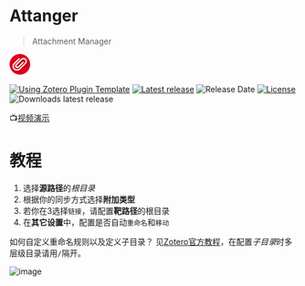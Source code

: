 # Attanger

> Attachment Manager

<img src="addon/chrome/content/icons/favicon.png" width="36px" height="36px">

[![Using Zotero Plugin Template](https://img.shields.io/badge/Using-Zotero%20Plugin%20Template-blue?style=flat-round&logo=github)](https://github.com/windingwind/zotero-plugin-template)
[![Latest release](https://img.shields.io/github/v/release/MuiseDestiny/zotero-attanger)](https://github.com/MuiseDestiny/zotero-attanger/releases)
![Release Date](https://img.shields.io/github/release-date/MuiseDestiny/zotero-attanger?color=9cf)
[![License](https://img.shields.io/github/license/MuiseDestiny/zotero-style)](https://github.com/MuiseDestiny/zotero-attanger/blob/master/LICENSE)
![Downloads latest release](https://img.shields.io/github/downloads/MuiseDestiny/zotero-attanger/latest/total?color=yellow)

📺[视频演示](https://www.bilibili.com/video/BV1x64y1J7Rv)


# 教程


1. 选择**源路径**的*根目录*
2. 根据你的同步方式选择**附加类型**
3. 若你在3选择`链接`，请配置**靶路径**的根目录
4. 在**其它设置**中，配置是否自动`重命名`和`移动`

如何自定义重命名规则以及定义子目录？
见[Zotero官方教程](https://www.zotero.org/support/file_renaming)，在配置*子目录*时多层级目录请用`/`隔开。

![image](https://github.com/MuiseDestiny/zotero-attanger/assets/51939531/6f17def2-2481-4e23-be4d-82cfcdd6c2f3)



